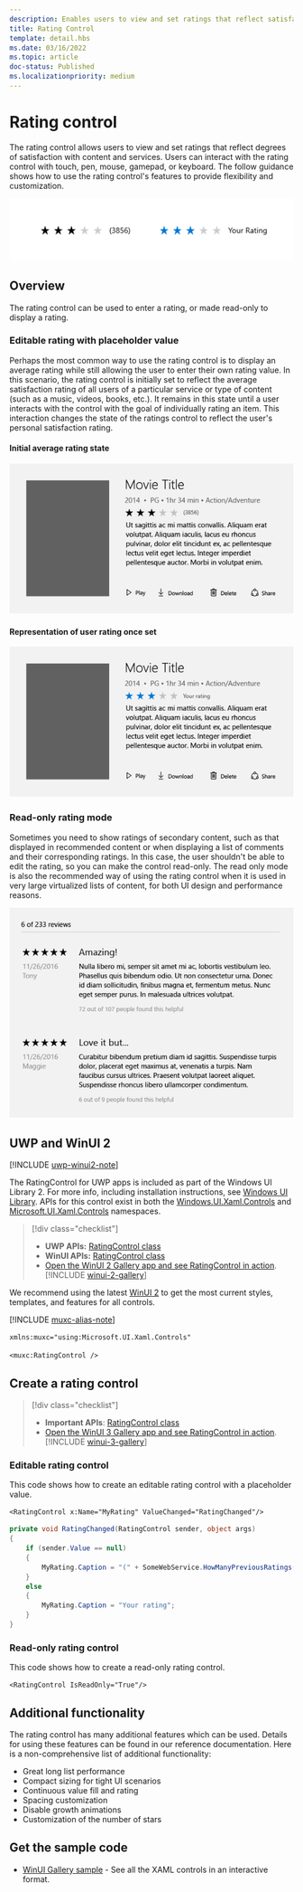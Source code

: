 ```yaml
---
description: Enables users to view and set ratings that reflect satisfaction with content and services. 
title: Rating Control
template: detail.hbs
ms.date: 03/16/2022
ms.topic: article
doc-status: Published
ms.localizationpriority: medium
---
```

# Rating control

The rating control allows users to view and set ratings that reflect degrees of satisfaction with content and services. Users can interact with the rating control with touch, pen, mouse, gamepad, or keyboard. The follow guidance shows how to use the rating control's features to provide flexibility and customization.

![Example of Rating Control](images/rating_rs2_doc_ratings_intro.png)

## Overview

The rating control can be used to enter a rating, or made read-only to display a rating.

### Editable rating with placeholder value

Perhaps the most common way to use the rating control is to display an average rating while still allowing the user to enter their own rating value. In this scenario, the rating control is initially set to reflect the average satisfaction rating of all users of a particular service or type of content (such as a music, videos, books, etc.). It remains in this state until a user interacts with the control with the goal of individually rating an item. This interaction changes the state of the ratings control to reflect the user's personal satisfaction rating.

#### Initial average rating state

![Initial Average Rating State](images/rating_rs2_doc_movie_aggregate.png)

#### Representation of user rating once set

![Representation of User Rating Once Set](images/rating_rs2_doc_movie_user.png)

### Read-only rating mode

Sometimes you need to show ratings of secondary content, such as that displayed in recommended content or when displaying a list of comments and their corresponding ratings. In this case, the user shouldn't be able to edit the rating, so you can make the control read-only.
The read only mode is also the recommended way of using the rating control when it is used in very large virtualized lists of content, for both UI design and performance reasons.

![Read-Only Long List](images/rating_rs2_doc_reviews.png)

## UWP and WinUI 2

[!INCLUDE [uwp-winui2-note](../../../includes/uwp-winui-2-note.md)]

The RatingControl for UWP apps is included as part of the Windows UI Library 2. For more info, including installation instructions, see [Windows UI Library](/windows/apps/winui/winui2/). APIs for this control exist in both the [Windows.UI.Xaml.Controls](/uwp/api/Windows.UI.Xaml.Controls) and [Microsoft.UI.Xaml.Controls](/windows/winui/api/microsoft.ui.xaml.controls) namespaces.

> [!div class="checklist"]
>
> - **UWP APIs:** [RatingControl class](/uwp/api/windows.ui.xaml.controls.ratingcontrol)
> - **WinUI APIs:** [RatingControl class](/uwp/api/windows.ui.xaml.controls.ratingcontrol)
> - [Open the WinUI 2 Gallery app and see RatingControl in action](winui2gallery:/item/RatingControl). [!INCLUDE [winui-2-gallery](../../../includes/winui-2-gallery.md)]


We recommend using the latest [WinUI 2](/windows/apps/winui/winui2/) to get the most current styles, templates, and features for all controls.

[!INCLUDE [muxc-alias-note](../../../includes/muxc-alias-note.md)]

```xaml
xmlns:muxc="using:Microsoft.UI.Xaml.Controls"

<muxc:RatingControl />
```

## Create a rating control

> [!div class="checklist"]
>
> - **Important APIs**: [RatingControl class](/uwp/api/windows.ui.xaml.controls.ratingcontrol)
> - [Open the WinUI 3 Gallery app and see RatingControl in action](winui3gallery:/item/RatingControl). [!INCLUDE [winui-3-gallery](../../../includes/winui-3-gallery.md)]

### Editable rating control

This code shows how to create an editable rating control with a placeholder value.

```xaml
<RatingControl x:Name="MyRating" ValueChanged="RatingChanged"/>
```

```csharp
private void RatingChanged(RatingControl sender, object args)
{
    if (sender.Value == null)
    {
        MyRating.Caption = "(" + SomeWebService.HowManyPreviousRatings() + ")";
    }
    else
    {
        MyRating.Caption = "Your rating";
    }
}
```

### Read-only rating control

This code shows how to create a read-only rating control.

```xaml
<RatingControl IsReadOnly="True"/>
```

## Additional functionality

The rating control has many additional features which can be used. Details for using these features can be found in our reference documentation. Here is a non-comprehensive list of additional functionality:

- Great long list performance
- Compact sizing for tight UI scenarios
- Continuous value fill and rating
- Spacing customization
- Disable growth animations
- Customization of the number of stars

## Get the sample code

- [WinUI Gallery sample](https://github.com/Microsoft/WinUI-Gallery) - See all the XAML controls in an interactive format.
